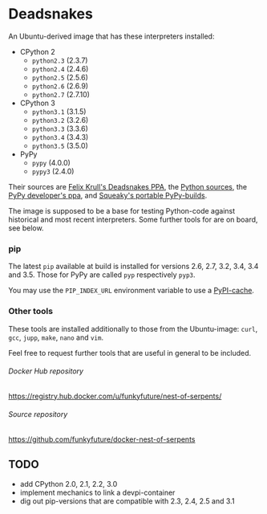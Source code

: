 # Deadsnakes

An Ubuntu-derived image that has these interpreters installed:

  - CPython 2
    - `python2.3` (2.3.7)
    - `python2.4` (2.4.6)
    - `python2.5` (2.5.6)
    - `python2.6` (2.6.9)
    - `python2.7` (2.7.10)
  - CPython 3
    - `python3.1` (3.1.5)
    - `python3.2` (3.2.6)
    - `python3.3` (3.3.6)
    - `python3.4` (3.4.3)
    - `python3.5` (3.5.0)
  - PyPy
    - `pypy` (4.0.0)
    - `pypy3` (2.4.0)

Their sources are
[Felix Krull's Deadsnakes PPA](https://launchpad.net/~fkrull/+archive/ubuntu/deadsnakes),
the [Python sources](https://www.python.org/ftp/python/),
the [PyPy developer's ppa](https://launchpad.net/~pypy/+archive/ubuntu/ppa),
and
[Squeaky's portable PyPy-builds](https://github.com/squeaky-pl/portable-pypy).

The image is supposed to be a base for testing Python-code against historical
and most recent interpreters. Some further tools for are on board, see below.

### pip

The latest `pip` available at build is installed for versions 2.6, 2.7, 3.2,
3.4, 3.4 and 3.5. Those for PyPy are called `pyp` respectively `pyp3`.

You may use the `PIP_INDEX_URL` environment variable to use a
[PyPI-cache](http://doc.devpi.net/latest/quickstart-pypimirror.html).

### Other tools

These tools are installed additionally to those from the Ubuntu-image:
`curl`, `gcc`, `jupp`, `make`, `nano` and `vim`.

Feel free to request further tools that are useful in general to be included.


###### Docker Hub repository

https://registry.hub.docker.com/u/funkyfuture/nest-of-serpents/

###### Source repository

https://github.com/funkyfuture/docker-nest-of-serpents


## TODO

- add CPython 2.0, 2.1, 2.2, 3.0
- implement mechanics to link a devpi-container
- dig out pip-versions that are compatible with 2.3, 2.4, 2.5 and 3.1
